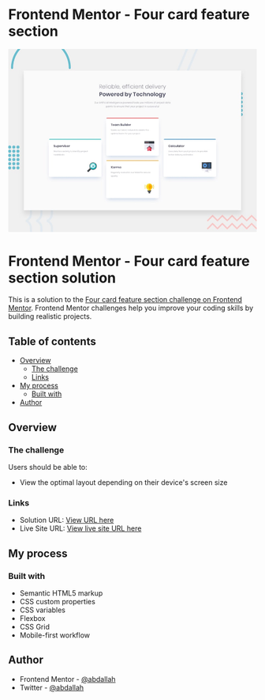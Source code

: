 # Frontend Mentor - Four card feature section

![Design preview for the Four card feature section coding challenge](./design/desktop-preview.jpg)

# Frontend Mentor - Four card feature section solution

This is a solution to the [Four card feature section challenge on Frontend Mentor](https://www.frontendmentor.io/challenges/four-card-feature-section-weK1eFYK). Frontend Mentor challenges help you improve your coding skills by building realistic projects.


## Table of contents

- [Overview](#overview)
  - [The challenge](#the-challenge)
  - [Links](#links)
- [My process](#my-process)
  - [Built with](#built-with)
- [Author](#author)


## Overview

### The challenge

Users should be able to:

- View the optimal layout depending on their device's screen size



### Links

- Solution URL: [View URL here](https://github.com/Abdullahi-abdiaziz/four-card-feature-section)
- Live Site URL: [View live site URL here](https://four-card-feature-section-c14.netlify.app/)


## My process

### Built with

- Semantic HTML5 markup
- CSS custom properties
- CSS variables
- Flexbox
- CSS Grid
- Mobile-first workflow

## Author

- Frontend Mentor - [@abdallah](https://www.frontendmentor.io/profile/Abdullahi-abdiaziz)
- Twitter - [@abdallah](https://www.twitter.com/apdllah_abdaziz)
